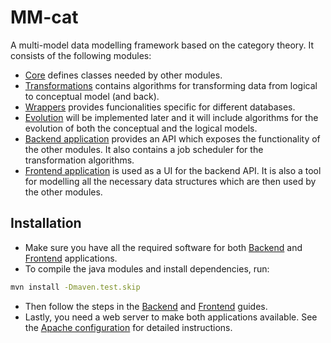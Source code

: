# MM-cat

A multi-model data modelling framework based on the category theory. It consists of the following modules:
- [Core](./core/README.md) defines classes needed by other modules.
- [Transformations](./transformations/README.md) contains algorithms for transforming data from logical to conceptual model (and back).
- [Wrappers](./wrappers/README.md) provides funcionalities specific for different databases.
- [Evolution](./evolution/README.md) will be implemented later and it will include algorithms for the evolution of both the conceptual and the logical models.
- [Backend application](./server/README.md) provides an API which exposes the functionality of the other modules. It also contains a job scheduler for the transformation algorithms.
- [Frontend application](./example-ui//README.md) is used as a UI for the backend API. It is also a tool for modelling all the necessary data structures which are then used by the other modules.

## Installation

- Make sure you have all the required software for both [Backend](./server/README.md#requirements) and [Frontend](./example-ui/README.md#configuration) applications.
- To compile the java modules and install dependencies, run:
```sh
mvn install -Dmaven.test.skip
```
- Then follow the steps in the [Backend](./server/README.md) and [Frontend](./example-ui/README.md) guides.
- Lastly, you need a web server to make both applications available. See the [Apache configuration](./documentation/apacheConfiguration.md) for detailed instructions.
